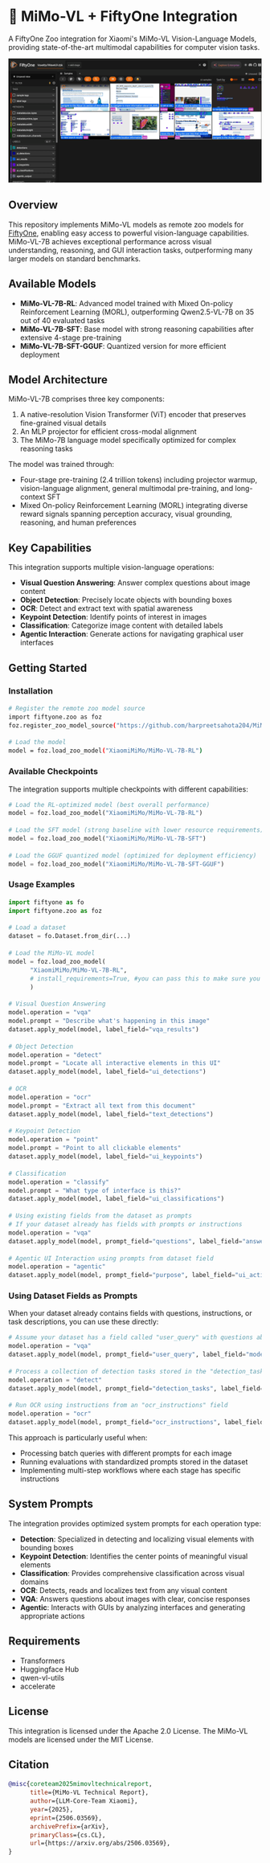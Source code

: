 # 🤝 MiMo-VL + FiftyOne Integration

A FiftyOne Zoo integration for Xiaomi's MiMo-VL Vision-Language Models, providing state-of-the-art multimodal capabilities for computer vision tasks.

<img src="mimo-vl.gif">

## Overview

This repository implements MiMo-VL models as remote zoo models for [FiftyOne](https://voxel51.com/docs/fiftyone/), enabling easy access to powerful vision-language capabilities. MiMo-VL-7B achieves exceptional performance across visual understanding, reasoning, and GUI interaction tasks, outperforming many larger models on standard benchmarks.

## Available Models

- **MiMo-VL-7B-RL**: Advanced model trained with Mixed On-policy Reinforcement Learning (MORL), outperforming Qwen2.5-VL-7B on 35 out of 40 evaluated tasks
- **MiMo-VL-7B-SFT**: Base model with strong reasoning capabilities after extensive 4-stage pre-training
- **MiMo-VL-7B-SFT-GGUF**: Quantized version for more efficient deployment

## Model Architecture

MiMo-VL-7B comprises three key components:
1. A native-resolution Vision Transformer (ViT) encoder that preserves fine-grained visual details
2. An MLP projector for efficient cross-modal alignment
3. The MiMo-7B language model specifically optimized for complex reasoning tasks

The model was trained through:
- Four-stage pre-training (2.4 trillion tokens) including projector warmup, vision-language alignment, general multimodal pre-training, and long-context SFT
- Mixed On-policy Reinforcement Learning (MORL) integrating diverse reward signals spanning perception accuracy, visual grounding, reasoning, and human preferences

## Key Capabilities

This integration supports multiple vision-language operations:

- **Visual Question Answering**: Answer complex questions about image content
- **Object Detection**: Precisely locate objects with bounding boxes
- **OCR**: Detect and extract text with spatial awareness
- **Keypoint Detection**: Identify points of interest in images
- **Classification**: Categorize image content with detailed labels
- **Agentic Interaction**: Generate actions for navigating graphical user interfaces

## Getting Started

### Installation

```bash
# Register the remote zoo model source
import fiftyone.zoo as foz
foz.register_zoo_model_source("https://github.com/harpreetsahota204/MiMo_VL")

# Load the model
model = foz.load_zoo_model("XiaomiMiMo/MiMo-VL-7B-RL")
```

### Available Checkpoints

The integration supports multiple checkpoints with different capabilities:

```python
# Load the RL-optimized model (best overall performance)
model = foz.load_zoo_model("XiaomiMiMo/MiMo-VL-7B-RL")

# Load the SFT model (strong baseline with lower resource requirements)
model = foz.load_zoo_model("XiaomiMiMo/MiMo-VL-7B-SFT")

# Load the GGUF quantized model (optimized for deployment efficiency)
model = foz.load_zoo_model("XiaomiMiMo/MiMo-VL-7B-SFT-GGUF")
```

### Usage Examples

```python
import fiftyone as fo
import fiftyone.zoo as foz

# Load a dataset
dataset = fo.Dataset.from_dir(...)

# Load the MiMo-VL model
model = foz.load_zoo_model(
      "XiaomiMiMo/MiMo-VL-7B-RL",
      # install_requirements=True, #you can pass this to make sure you have all reqs installed
      )

# Visual Question Answering
model.operation = "vqa"
model.prompt = "Describe what's happening in this image"
dataset.apply_model(model, label_field="vqa_results")

# Object Detection
model.operation = "detect"
model.prompt = "Locate all interactive elements in this UI"
dataset.apply_model(model, label_field="ui_detections")

# OCR
model.operation = "ocr"
model.prompt = "Extract all text from this document"
dataset.apply_model(model, label_field="text_detections")

# Keypoint Detection
model.operation = "point"
model.prompt = "Point to all clickable elements"
dataset.apply_model(model, label_field="ui_keypoints")

# Classification
model.operation = "classify"
model.prompt = "What type of interface is this?"
dataset.apply_model(model, label_field="ui_classifications")

# Using existing fields from the dataset as prompts
# If your dataset already has fields with prompts or instructions
model.operation = "vqa"
dataset.apply_model(model, prompt_field="questions", label_field="answers")

# Agentic UI Interaction using prompts from dataset field
model.operation = "agentic"
dataset.apply_model(model, prompt_field="purpose", label_field="ui_actions")
```

### Using Dataset Fields as Prompts

When your dataset already contains fields with questions, instructions, or task descriptions, you can use these directly:

```python
# Assume your dataset has a field called "user_query" with questions about images
model.operation = "vqa"
dataset.apply_model(model, prompt_field="user_query", label_field="model_response")

# Process a collection of detection tasks stored in the "detection_tasks" field
model.operation = "detect"
dataset.apply_model(model, prompt_field="detection_tasks", label_field="detected_objects")

# Run OCR using instructions from an "ocr_instructions" field
model.operation = "ocr"
dataset.apply_model(model, prompt_field="ocr_instructions", label_field="extracted_text")
```

This approach is particularly useful when:
- Processing batch queries with different prompts for each image
- Running evaluations with standardized prompts stored in the dataset
- Implementing multi-step workflows where each stage has specific instructions

## System Prompts

The integration provides optimized system prompts for each operation type:

- **Detection**: Specialized in detecting and localizing visual elements with bounding boxes
- **Keypoint Detection**: Identifies the center points of meaningful visual elements
- **Classification**: Provides comprehensive classification across visual domains
- **OCR**: Detects, reads and localizes text from any visual content
- **VQA**: Answers questions about images with clear, concise responses
- **Agentic**: Interacts with GUIs by analyzing interfaces and generating appropriate actions

## Requirements

- Transformers
- Huggingface Hub
- qwen-vl-utils
- accelerate

## License

This integration is licensed under the Apache 2.0 License. The MiMo-VL models are licensed under the MIT License.

## Citation

```bibtex
@misc{coreteam2025mimovltechnicalreport,
      title={MiMo-VL Technical Report}, 
      author={LLM-Core-Team Xiaomi},
      year={2025},
      eprint={2506.03569},
      archivePrefix={arXiv},
      primaryClass={cs.CL},
      url={https://arxiv.org/abs/2506.03569}, 
}
```
